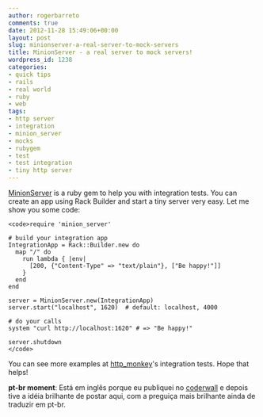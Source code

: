 ```yaml
---
author: rogerbarreto
comments: true
date: 2012-11-28 15:49:06+00:00
layout: post
slug: minionserver-a-real-server-to-mock-servers
title: MinionServer - a real server to mock servers!
wordpress_id: 1238
categories:
- quick tips
- rails
- real world
- ruby
- web
tags:
- http server
- integration
- minion_server
- mocks
- rubygem
- test
- test integration
- tiny http server
---
```


[MinionServer](https://github.com/rogerleite/minion_server) is a ruby gem to help you with integration tests. You can create an app using Rack Builder and start a tiny server very easy. Let me show you some code:

    
    <code>require 'minion_server'
    
    # build your integration app
    IntegrationApp = Rack::Builder.new do
      map "/" do
        run lambda { |env|
          [200, {"Content-Type" => "text/plain"}, ["Be happy!"]]
        }
      end
    end
    
    server = MinionServer.new(IntegrationApp)
    server.start("localhost", 1620)  # default: localhost, 4000
    
    # do your calls
    system "curl http://localhost:1620" # => "Be happy!"
    
    server.shutdown
    </code>


You can see more examples at [http_monkey](https://github.com/rogerleite/http_monkey)'s integration tests.
Hope that helps!

**pt-br moment**: Está em inglês porque eu publiquei no [coderwall](https://coderwall.com/p/ibr4ig) e depois tive a idéia brilhante de postar aqui, com a preguiça mais brilhante ainda de traduzir em pt-br.
